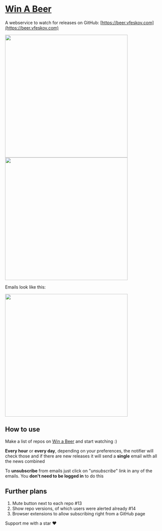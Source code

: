 # [Win A Beer](https://beer.vfeskov.com)

A webservice to watch for releases on GitHub: [https://beer.vfeskov.com](https://beer.vfeskov.com)

<img src="https://raw.githubusercontent.com/vfeskov/win-a-beer/master/signedout.png" width="400px" /><br/>
<img src="https://raw.githubusercontent.com/vfeskov/win-a-beer/master/signedin.png" width="400px" />

Emails look like this:

<img src="https://raw.githubusercontent.com/vfeskov/win-a-beer/master/email.png" width="400px" />

## How to use

Make a list of repos on [Win a Beer](https://beer.vfeskov.com) and start watching :)

**Every hour** or **every day**, depending on your preferences, the notifier will check those and if there are new releases it will send a **single** email with all the news combined

To **unsubscribe** from emails just click on "*unsubscribe*" link in any of the emails. You **don't need to be logged in** to do this

## Further plans

1. Mute button next to each repo #13
2. Show repo versions, of which users were alerted already #14
3. Browser extensions to allow subscribing right from a GitHub page

Support me with a star ♥
